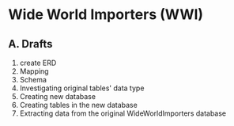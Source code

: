 # Wide World Importers (WWI)
## A. Drafts
1. create ERD
2. Mapping
3. Schema
4. Investigating original tables' data type
5. Creating new database
6. Creating tables in the new database
7. Extracting data from the original WideWorldImporters database
